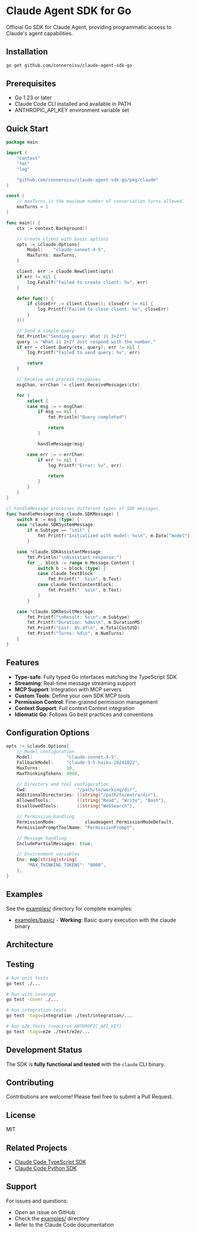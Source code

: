# Claude Agent SDK for Go

Official Go SDK for Claude Agent, providing programmatic access to Claude's agent capabilities.

## Installation

```bash
go get github.com/conneroisu/claude-agent-sdk-go
```

## Prerequisites

- Go 1.23 or later
- Claude Code CLI installed and available in PATH
- ANTHROPIC_API_KEY environment variable set

## Quick Start

```go
package main

import (
	"context"
	"fmt"
	"log"

	"github.com/conneroisu/claude-agent-sdk-go/pkg/claude"
)

const (
	// maxTurns is the maximum number of conversation turns allowed.
	maxTurns = 5
)

func main() {
	ctx := context.Background()

	// Create client with basic options
	opts := &claude.Options{
		Model:    "claude-sonnet-4-5",
		MaxTurns: maxTurns,
	}

	client, err := claude.NewClient(opts)
	if err != nil {
		log.Fatalf("Failed to create client: %v", err)
	}

	defer func() {
		if closeErr := client.Close(); closeErr != nil {
			log.Printf("Failed to close client: %v", closeErr)
		}
	}()

	// Send a simple query
	fmt.Println("Sending query: What is 2+2?")
	query := "What is 2+2? Just respond with the number."
	if err = client.Query(ctx, query); err != nil {
		log.Printf("Failed to send query: %v", err)

		return
	}

	// Receive and process responses
	msgChan, errChan := client.ReceiveMessages(ctx)

	for {
		select {
		case msg := <-msgChan:
			if msg == nil {
				fmt.Println("Query completed")

				return
			}

			handleMessage(msg)

		case err := <-errChan:
			if err != nil {
				log.Printf("Error: %v", err)

				return
			}
		}
	}
}

// handleMessage processes different types of SDK messages.
func handleMessage(msg claude.SDKMessage) {
	switch m := msg.(type) {
	case *claude.SDKSystemMessage:
		if m.Subtype == "init" {
			fmt.Printf("Initialized with model: %v\n", m.Data["model"])
		}

	case *claude.SDKAssistantMessage:
		fmt.Println("\nAssistant response:")
		for _, block := range m.Message.Content {
			switch b := block.(type) {
			case claude.TextBlock:
				fmt.Printf("  %s\n", b.Text)
			case claude.TextContentBlock:
				fmt.Printf("  %s\n", b.Text)
			}
		}

	case *claude.SDKResultMessage:
		fmt.Printf("\nResult: %s\n", m.Subtype)
		fmt.Printf("Duration: %dms\n", m.DurationMS)
		fmt.Printf("Cost: $%.4f\n", m.TotalCostUSD)
		fmt.Printf("Turns: %d\n", m.NumTurns)
	}
}
```

## Features

- **Type-safe**: Fully typed Go interfaces matching the TypeScript SDK
- **Streaming**: Real-time message streaming support
- **MCP Support**: Integration with MCP servers
- **Custom Tools**: Define your own SDK MCP tools
- **Permission Control**: Fine-grained permission management
- **Context Support**: Full context.Context integration
- **Idiomatic Go**: Follows Go best practices and conventions

## Configuration Options

```go
opts := &claude.Options{
	// Model configuration
	Model:             "claude-sonnet-4-5",
	FallbackModel:     "claude-3-5-haiku-20241022",
	MaxTurns:          10,
	MaxThinkingTokens: 8000,

	// Directory and tool configuration
	Cwd:                   "/path/to/working/dir",
	AdditionalDirectories: []string{"/path/to/extra/dir"},
	AllowedTools:          []string{"Read", "Write", "Bash"},
	DisallowedTools:       []string{"WebSearch"},

	// Permission handling
	PermissionMode:           claudeagent.PermissionModeDefault,
	PermissionPromptToolName: "PermissionPrompt",

	// Message handling
	IncludePartialMessages: true,

	// Environment variables
	Env: map[string]string{
		"MAX_THINKING_TOKENS": "8000",
	},
}
```

## Examples

See the [examples/](./examples/) directory for complete examples:

- [examples/basic/](./examples/basic/) - **Working**: Basic query execution with the claude binary

## Architecture

## Testing

```bash
# Run unit tests
go test ./...

# Run with coverage
go test -cover ./...

# Run integration tests
go test -tags=integration ./test/integration/...

# Run e2e tests (requires ANTHROPIC_API_KEY)
go test -tags=e2e ./test/e2e/...
```

## Development Status

The SDK is **fully functional and tested** with the `claude` CLI binary.

## Contributing

Contributions are welcome! Please feel free to submit a Pull Request.

## License

MIT

## Related Projects

- [Claude Code TypeScript SDK](https://github.com/anthropics/anthropic-sdk-typescript)
- [Claude Code Python SDK](https://github.com/anthropics/anthropic-sdk-python)

## Support

For issues and questions:
- Open an issue on GitHub
- Check the [examples/](./examples/) directory
- Refer to the Claude Code documentation
